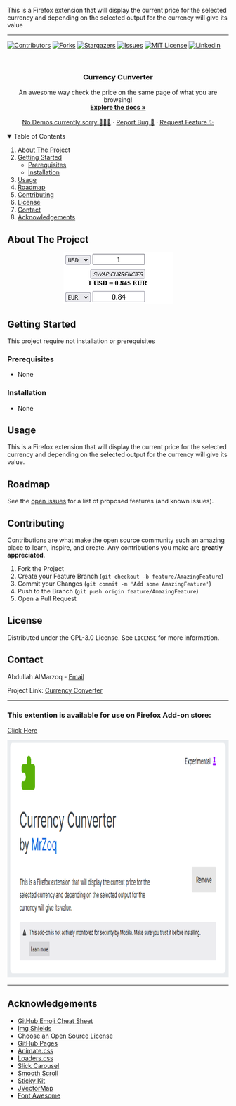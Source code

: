 
This is a Firefox extension that will display the current price for the selected currency and depending on the selected output for the currency will give its value

-------------------------



<!--
*** Thanks for checking out the Best-README-Template. If you have a suggestion
*** that would make this better, please fork the repo and create a pull request
*** or simply open an issue with the tag "enhancement".
*** Thanks again! Now go create something AMAZING! :D
-->



<!-- PROJECT SHIELDS -->
<!--
*** I'm using markdown "reference style" links for readability.
*** Reference links are enclosed in brackets [ ] instead of parentheses ( ).
*** See the bottom of this document for the declaration of the reference variables
*** for contributors-url, forks-url, etc. This is an optional, concise syntax you may use.
*** https://www.markdownguide.org/basic-syntax/#reference-style-links
-->
[![Contributors][contributors-shield]][contributors-url]
[![Forks][forks-shield]][forks-url]
[![Stargazers][stars-shield]][stars-url]
[![Issues][issues-shield]][issues-url]
[![MIT License][license-shield]][license-url]
[![LinkedIn][linkedin-shield]][linkedin-url]



<!-- PROJECT LOGO -->
<br />
<p align="center">
  

  <h3 align="center">Currency Cunverter</h3>

  <p align="center">
    An awesome way check the price on the same page of what you are browsing!
    <br />
    <a href="https://github.com/bomrzoq/Currency_Converter"><strong>Explore the docs »</strong></a>
    <br />
    <br />
    <a href="https://github.com/bomrzoq/Currency_Converter">No Demos currently sorry 🙇🏽‍♂️</a>
    ·
    <a href="https://github.com/bomrzoq/Currency_Converter/issues">Report Bug 🐛</a>
    ·
    <a href="https://github.com/bomrzoq/Currency_Converter/issues">Request Feature ✨</a>
  </p>
</p>



<!-- TABLE OF CONTENTS -->
<details open="open">
  <summary>Table of Contents</summary>
  <ol>
    <li>
      <a href="#about-the-project">About The Project</a>
    </li>
    <li>
      <a href="#getting-started">Getting Started</a>
      <ul>
        <li><a href="#prerequisites">Prerequisites</a></li>
        <li><a href="#installation">Installation</a></li>
      </ul>
    </li>
    <li><a href="#usage">Usage</a></li>
    <li><a href="#roadmap">Roadmap</a></li>
    <li><a href="#contributing">Contributing</a></li>
    <li><a href="#license">License</a></li>
    <li><a href="#contact">Contact</a></li>
    <li><a href="#acknowledgements">Acknowledgements</a></li>
  </ol>
</details>



<!-- ABOUT THE PROJECT -->
## About The Project
<div align="center">
<img src="https://raw.githubusercontent.com/Bomrzoq/Currency_Converter/main/assets/Screenshot.png"  />
</div>




<!-- GETTING STARTED -->
## Getting Started

This project require not installation or prerequisites

### Prerequisites

* None


### Installation

* None

<!-- USAGE EXAMPLES -->
## Usage

This is a Firefox extension that will display the current price for the selected currency and depending on the selected output for the currency will give its value.





<!-- ROADMAP -->
## Roadmap

See the [open issues](https://github.com/bomrzoq/Currency_Converter/issues) for a list of proposed features (and known issues).



<!-- CONTRIBUTING -->
## Contributing

Contributions are what make the open source community such an amazing place to learn, inspire, and create. Any contributions you make are **greatly appreciated**.

1. Fork the Project
2. Create your Feature Branch (`git checkout -b feature/AmazingFeature`)
3. Commit your Changes (`git commit -m 'Add some AmazingFeature'`)
4. Push to the Branch (`git push origin feature/AmazingFeature`)
5. Open a Pull Request



<!-- LICENSE -->
## License

Distributed under the GPL-3.0 License. See `LICENSE` for more information.



<!-- CONTACT -->
## Contact

Abdullah AlMarzoq - [Email](emailto:bomrzoq@gmail.com)

Project Link: [Currency Converter](https://github.com/Bomrzoq/Currency_Converter)


-------------------------------------

### This extention is available for use on Firefox Add-on store:
[Click Here](https://addons.mozilla.org/en-US/firefox/addon/currency-cunverter/)

<p align="center" float="left">
<img src="https://raw.githubusercontent.com/Bomrzoq/Currency_Converter/main/assets/Firefox_Addon.png"  height="540" style="display: inline;"/>
</p>

-------------------------------------

<!-- ACKNOWLEDGEMENTS -->
## Acknowledgements
* [GitHub Emoji Cheat Sheet](https://www.webpagefx.com/tools/emoji-cheat-sheet)
* [Img Shields](https://shields.io)
* [Choose an Open Source License](https://choosealicense.com)
* [GitHub Pages](https://pages.github.com)
* [Animate.css](https://daneden.github.io/animate.css)
* [Loaders.css](https://connoratherton.com/loaders)
* [Slick Carousel](https://kenwheeler.github.io/slick)
* [Smooth Scroll](https://github.com/cferdinandi/smooth-scroll)
* [Sticky Kit](http://leafo.net/sticky-kit)
* [JVectorMap](http://jvectormap.com)
* [Font Awesome](https://fontawesome.com)





<!-- MARKDOWN LINKS & IMAGES -->
<!-- https://www.markdownguide.org/basic-syntax/#reference-style-links -->
[contributors-shield]: https://img.shields.io/github/contributors/bomrzoq/Currency_Converter?style=for-the-badge
[contributors-url]: https://github.com/bomrzoq/Currency_Converter/graphs/contributors
[forks-shield]: https://img.shields.io/github/forks/bomrzoq/Currency_Converter?style=for-the-badge
[forks-url]: https://github.com/bomrzoq/Currency_Converter/network/members
[stars-shield]: https://img.shields.io/github/stars/bomrzoq/Currency_Converter?style=for-the-badge
[stars-url]: https://github.com/bomrzoq/Currency_Converter/stargazers
[issues-shield]: https://img.shields.io/github/issues/bomrzoq/Currency_Converter?style=for-the-badge
[issues-url]: https://github.com/bomrzoq/Currency_Converter/issues
[license-shield]: https://img.shields.io/github/license/bomrzoq/Currency_Converter?style=for-the-badge
[license-url]: https://github.com/bomrzoq/Currency_Converter/blob/master/LICENSE.txt
[linkedin-shield]: https://img.shields.io/badge/-LinkedIn-black.svg?style=for-the-badge&logo=linkedin&colorB=555
[linkedin-url]: https://www.linkedin.com/in/abdullah-almarzooq/

